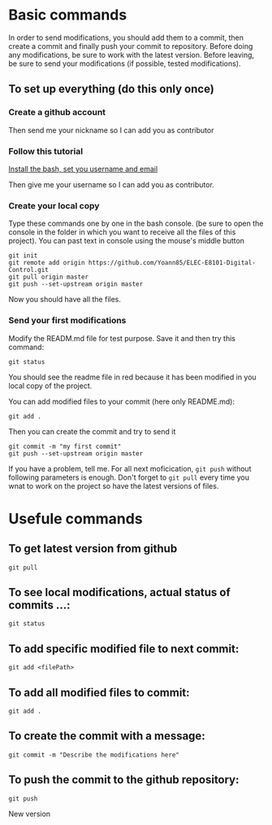# Basic commands
In order to send modifications, you should add them to a commit, then create a commit and finally push your commit to repository. 
Before doing any modifications, be sure to work with the latest version. 
Before leaving, be sure to send your modifications (if possible, tested modifications). 

## To set up everything (do this only once)
### Create a github account
Then send me your nickname so I can add you as contributor

### Follow this tutorial
[Install the bash, set you username and email](https://help.github.com/en/github/getting-started-with-github/set-up-git#setting-up-git)

Then give me your username so I can add you as contributor.

### Create your local copy
Type these commands one by one in the bash console.
(be sure to open the console in the folder in which you want to receive all the files of this project).
You can past text in console using the mouse's middle button
```
git init
git remote add origin https://github.com/Yoann85/ELEC-E8101-Digital-Control.git
git pull origin master
git push --set-upstream origin master
```
Now you should have all the files.

### Send your first modifications
Modify the READM.md file for test purpose.
Save it and then try this command:
```
git status
```
You should see the readme file in red because it has been modified in you local copy of the project.

You can add modified files to your commit (here only README.md):
```
git add .
```
Then you can create the commit and try to send it
```
git commit -m "my first commit"
git push --set-upstream origin master
```
If you have a problem, tell me. For all next moficication, `git push` without following parameters is enough.
Don't forget to `git pull` every time you wnat to work on the project so have the latest versions of files.

# Usefule commands
## To get latest version from github
`git pull`

## To see local modifications, actual status of commits ...:
`git status`

## To add specific modified file to next commit:
`git add <filePath>`

## To add all modified files to commit:
`git add .`

## To create the commit with a message:
`git commit -m "Describe the modifications here"`

## To push the commit to the github repository:
`git push`

New version